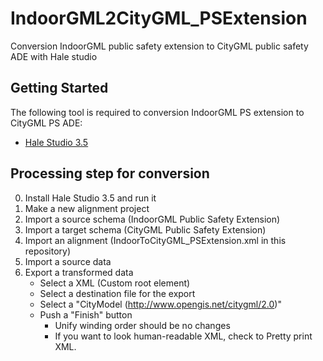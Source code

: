 # IndoorGML2CityGML_PSExtension
Conversion IndoorGML public safety extension to CityGML public safety ADE with Hale studio

## Getting Started
The following tool is required to conversion IndoorGML PS extension to CityGML PS ADE:
* [Hale Studio 3.5](https://www.wetransform.to/downloads/)

## Processing step for conversion
0) Install Hale Studio 3.5 and run it
1) Make a new alignment project 
2) Import a source schema (IndoorGML Public Safety Extension)
3) Import a target schema (CityGML Public Safety Extension)
4) Import an alignment (IndoorToCityGML_PSExtension.xml in this repository)
5) Import a source data
6) Export a transformed data
    * Select a XML (Custom root element)
    * Select a destination file for the export
    * Select a "CityModel (http://www.opengis.net/citygml/2.0)"
    * Push a "Finish" button
        * Unify winding order should be no changes
        * If you want to look human-readable XML, check to Pretty print XML. 
